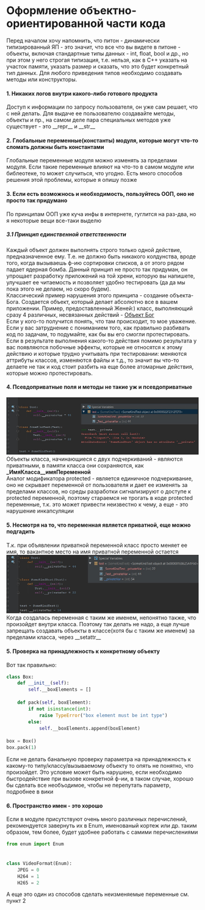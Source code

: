 # Оформление объектно-ориентированной части кода

Перед началом хочу напомнить, что питон - динамически типизированный ЯП - это значит, что все что вы видете в питоне - 
объекты, включая стандартные типы данных - int, float, bool и др., но при этом у него строгая типизация, т.е. нельзя,
как в С++ указать на участок памяти, указать размер и сказать, что это будет конкретный тип данных. Для любого приведения типов
необходимо создавать методы или конструкторы.   

#### 1. Никаких логов внутри какого-либо готового продукта
Доступ к информации по запросу пользователя, он уже сам решает, что с ней делать. Для выдаче ее пользователю создавайте
методы, объекты и пр., на самом деле пара специальных методов уже существует - это \_\_repr\_\_ и \_\_str\_\_

#### 2. Глобальные переменные(константы) модуля, которые могут что-то сломать должны быть константами
Глобальные переменные модуля можно изменять за пределами модуля. Если такие переменные влияют на что-то в самом модуле 
или библеотеке, то может случиться, что угодно. Есть много способов решения этой проблемы, которые я опишу позже

#### 3. Если есть возможнось и необходимость, пользуйтесь ООП, оно не просто так придумано
По принципам ООП уже куча инфы в интернете, гуглится на раз-два, но я некоторые вещи все-таки выделю
##### 3.1 Принцип единственной ответственности
Каждый объект должен выполнять строго только одной действие, предназначенное ему. Т.е. не должно быть никакого колдунства,
вроде того, когда вызываешь ф-ию сортировки списков, а от этого рядом падает ядерная бомба. Данный принцип не просто так
придуман, он упрощает разработку приложений на той хрени, которую вы напишете, улучшает ее читаемость и позволяет удобно
тестировать (да да мы пока этого не делаем, но скоро будем).   
Классический пример нарушения этого принципа - создание объекта-Бога. Создается объект, который делает абсолютно все в
вашем приложении. Пример, предоставленный Женей:) класс, выполняющий сразу 4 различных, несвязанных действий - 
[Объект Бог](https://github.com/ArtemZaZ/Code-Convention/blob/master/examples/godobject.py)   
Если у кого-то получится понять, что там происходит, то мое уважение.   
Если у вас затруднение с пониманием того, как правильно разбивать код по задачам, то подумайте, как бы вы его смогли
протестировать. Если в результате выполнения какого-то действия помимо результата у вас появляются побочные эффекты,
которые не относятся к этому действию и которые трудно учитывать при тестировании: меняются аттрибуты классов,
изменяются файлы и т.д., то значит вы что-то делаете не так и код стоит разбить на еще более атомарные действия,
которые можно протестировать.

#### 4. Псевдоприватные поля и методы не такие уж и псевдоприватные  
![Image alt](https://github.com/ArtemZaZ/Code-Convention/blob/master/images/privateVariable.jpg)    
Объекты класса, начинающиеся с двух подчеркиваний - являются приватными, в памяти класса они сохраняются, как 
**\_ИмяКласса\_\_имяПеременной**  
Аналог модификатора protected - является единичное подчеркивание, оно не скрывает переменной от пользователя и дает ее
изменять за пределами классов, но среды разработки сигнализируют о доступе к protected переменной, поэтому стараемся не
трогать в коде protected переменные, т.к. это может привести неизвестно к чему, а еще - это нарушение инкапсуляции

#### 5. Несмотря на то, что переменная является приватной, еще можно подгадить
Т.к. при объявлении приватной переменной класс просто меняет ее имя, то вакантное место на имя приватной переменной
остается 
![Image alt](https://github.com/ArtemZaZ/Code-Convention/blob/master/images/privateVariable2.jpg)    
Когда создалась переменная с таким же именем, непонятно также, что произойдет внутри класса. Поэтому так делать не надо,
а еще лучше запрещать создавать объекты в классе(хотя бы с таким же именем) за пределами класса, через \_\_setattr\_\_

#### 5. Проверка на принадлежность к конкретному объекту
Вот так правильно:
```python
class Box:
    def __init__(self):
        self.__boxElements = [] 
    
    def pack(self, boxElement):
        if not isinstance(int):
            raise TypeError("box element must be int type")
        else:
            self.__boxElements.append(boxElement)
            
box = Box()
box.pack(1)
```
Если не делать банальную проверку параметра на принадлежность к какому-то типу/классу/вызываемому объекту
то опять не понятно, что произойдет. Это условие может быть нарушено, если необходимо быстродействие при вызове
конкретной ф-ии, в таком случае, хорошо бы сделать все необъодимое, чтобы не перепутать параметр, подробнее в вики

#### 6. Пространство имен - это хорошо
Если в модуле присутствуют очень много различных перечислений, рекомендуется завернуть их в Enum, именованый кортеж
или др. таким образом, тем более, будет удобнее работать с самими перечислениями
```python
from enum import Enum


class VideoFormat(Enum):
    JPEG = 0
    H264 = 1
    H265 = 2
```
А еще это один из способов сделать неизменяемые переменные см. пункт 2


